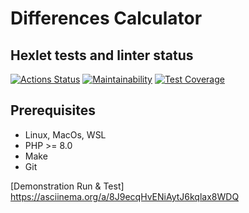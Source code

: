 # Differences Calculator

## Hexlet tests and linter status

[![Actions Status](https://github.com/Akorsikov/php-project-48/actions/workflows/project-check.yml/badge.svg)](https://github.com/Akorsikov/php-project-48/actions)
[![Maintainability](https://api.codeclimate.com/v1/badges/a8c60bf54ff88c4b0629/maintainability)](https://codeclimate.com/github/Akorsikov/php-project-48/maintainability)
[![Test Coverage](https://api.codeclimate.com/v1/badges/a8c60bf54ff88c4b0629/test_coverage)](https://codeclimate.com/github/Akorsikov/php-project-48/test_coverage)

## Prerequisites

- Linux, MacOs, WSL
- PHP >= 8.0
- Make
- Git

[Demonstration Run & Test] https://asciinema.org/a/8J9ecqHvENiAytJ6kqlax8WDQ